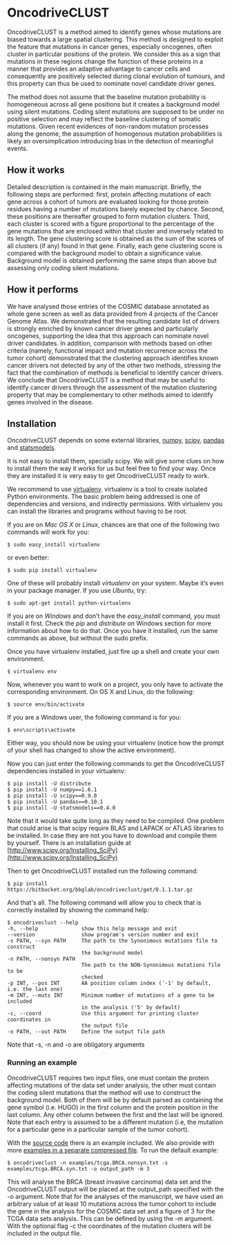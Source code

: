 # OncodriveCLUST #

OncodriveCLUST is a method aimed to identify genes whose mutations are biased towards a large spatial clustering.
This method is designed to exploit the feature that mutations in cancer genes, especially oncogenes,
often cluster in particular positions of the protein. We consider this as a sign that mutations in these regions
change the function of these proteins in a manner that provides an adaptive advantage to cancer cells and
consequently are positively selected during clonal evolution of tumours, and this property can thus be used to nominate
novel candidate driver genes.

The method does not assume that the baseline mutation probability is homogeneous across all gene positions
but it creates a background model using silent mutations. Coding silent mutations are supposed to be under
no positive selection and may reflect the baseline clustering of somatic mutations. Given recent evidences
of non-random mutation processes along the genome, the assumption of homogenous mutation probabilities is likely
an oversimplication introducing bias in the detection of meaningful events.

## How it works ##

Detailed description is contained in the main manuscript. Briefly, the following steps are performed:
first, protein affecting mutations of each gene across a cohort of tumors are evaluated looking for
those protein residues having a number of mutations barely expected by chance. Second, these positions
are thereafter grouped to form mutation clusters. Third, each cluster is scored with a figure proportional
to the percentage of the gene mutations that are enclosed within that cluster and inversely related to its length.
The gene clustering score is obtained as the sum of the scores of all clusters (if any) found in that gene.
Finally, each gene clustering score is compared with the background model to obtain a significance value.
Background model is obtained performing the same steps than above but assessing only coding silent mutations.

## How it performs ##

We have analysed those entries of the COSMIC database annotated as whole gene screen as well as data provided
from 4 projects of the Cancer Genome Atlas. We demonstrated that the resulting candidate list of drivers is
strongly enriched by known cancer driver genes and particularly oncogenes, supporting the idea that this approach
can nominate novel driver candidates. In addition, comparison with methods based on other criteria
(namely, functional impact and mutation recurrence across the tumor cohort) demonstrated that the clustering
approach identifies known cancer drivers not detected by any of the other two methods, stressing the fact that
the combination of methods is beneficial to identify cancer drivers. We conclude that OncodriveCLUST is a method
that may be useful to identify cancer drivers through the assessment of the mutation clustering property that
may be complementary to other methods aimed to identify genes involved in the disease.

## Installation ##

OncodriveCLUST depends on some external libraries, [numpy](http://www.numpy.org/), [scipy](http://www.scipy.org/),
[pandas](http://pandas.pydata.org/) and [statsmodels](http://statsmodels.sourceforge.net/).

It is not easy to install them, specially scipy. We will give some clues on how to install them the way it works
for us but feel free to find your way. Once they are installed it is very easy to get OncodriveCLUST ready to work.

We recommend to use [virtualenv](http://www.virtualenv.org/). virtualenv is a tool to create isolated Python environments.
The basic problem being addressed is one of dependencies and versions, and indirectly permissions.
With virtualenv you can install the libraries and programs without having to be root.

If you are on *Mac OS X* or *Linux*, chances are that one of the following two commands will work for you:

	$ sudo easy_install virtualenv

or even better:

	$ sudo pip install virtualenv

One of these will probably install *virtualenv* on your system. Maybe it’s even in your package manager.
If you use *Ubuntu*, try:

	$ sudo apt-get install python-virtualenv

If you are on *Windows* and don’t have the *easy_install* command, you must install it first.
Check the *pip* and *distribute* on Windows section for more information about how to do that.
Once you have it installed, run the same commands as above, but without the sudo prefix.

Once you have virtualenv installed, just fire up a shell and create your own environment.

	$ virtualenv env

Now, whenever you want to work on a project, you only have to activate the corresponding environment.
On OS X and Linux, do the following:

	$ source env/bin/activate

If you are a Windows user, the following command is for you:

	$ env\scripts\activate

Either way, you should now be using your virtualenv (notice how the prompt of your shell has changed
to show the active environment).

Now you can just enter the following commands to get the OncodriveCLUST dependencies installed in your virtualenv:

	$ pip install -U distribute
	$ pip install -U numpy==1.6.1
	$ pip install -U scipy==0.9.0
	$ pip install -U pandas==0.10.1
	$ pip install -U statsmodels==0.4.0

Note that it would take quite long as they need to be compiled. One problem that could arise is that scipy require
BLAS and LAPACK or ATLAS libraries to be installed. In case they are not you have to download and compile them by yourself.
There is an installation guide at [http://www.scipy.org/Installing_SciPy](http://www.scipy.org/Installing_SciPy)

Then to get OncodriveCLUST installed run the following command:

	$ pip install https://bitbucket.org/bbglab/oncodriveclust/get/0.1.1.tar.gz

And that's all. The following command will allow you to check that is correctly installed by showing the command help:

	$ oncodriveclust --help
	-h, --help              show this help message and exit
	--version               show program's version number and exit
	-s PATH, --syn PATH     The path to the Synonimous mutations file to construct
	                        the background model
	-n PATH, --nonsyn PATH
	                        The path to the NON-Synonimous mutations file to be
							checked
	-p INT, --pos INT       AA position column index ('-1' by default, i.e. the last one)
	-m INT, --muts INT      Minimum number of mutations of a gene to be included
	                        in the analysis ('5' by default)
	-c, --coord             Use this argument for printing cluster coordinates in
	                        the output file
	-o PATH, --out PATH     Define the output file path

Note that -s, -n and -o are obligatory arguments

### Running an example ###

OncodriveCLUST requires two input files, one must contain the protein affecting mutations of the data set under analysis,
the other must contain the coding silent mutations that the method will use to construct the background model.
Both of them will be by default parsed as containing the gene symbol (i.e. HUGO) in the first column and the protein
position in the last column. Any other column between the first and the last will be ignored. Note that each entry
is assumed to be a different mutation (i.e, the mutation for a particular gene in a particular sample of the tumor
cohort).

With the [source code](https://bitbucket.org/bbglab/oncodriveclust/get/0.1.1.tar.gz) there is an example included.
We also provide with more [examples in a separate compressed file](https://bitbucket.org/bbglab/oncodriveclust/downloads/oncodriveclust-examples.tar.gz).
To run the default example:

	$ oncodriveclust -n examples/tcga.BRCA.nonsyn.txt -s examples/tcga.BRCA.syn.txt -o output_path -m 3

This will analyse the BRCA (breast invasive carcinoma) data set and the OncodriveCLUST output will be placed at
the output_path specified with the -o argument. Note that for the analyses of the manuscript, we have used an
arbitrary value of at least 10 mutations across the tumor cohort to include the gene in the analysis for the
COSMIC data set and a figure of 3 for the TCGA data sets analysis. This can be defined by using the -m argument.
With the optional flag -c the coordinates of the mutation clusters will be included in the output file.